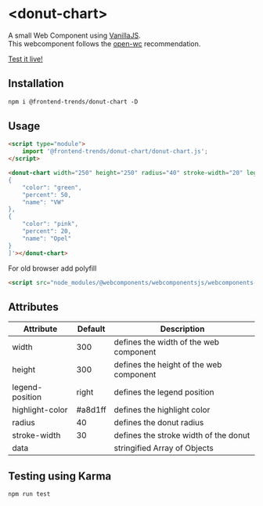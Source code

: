 # &lt;donut-chart&gt;

A small Web Component using [VanillaJS](http://vanilla-js.com/). <br/>
This webcomponent follows the [open-wc](https://github.com/open-wc/open-wc) recommendation.

[Test it live!](http://donut-chart.surge.sh)

## Installation

```html
npm i @frontend-trends/donut-chart -D
```

## Usage

```html
<script type="module">
    import '@frontend-trends/donut-chart/donut-chart.js';
</script>

<donut-chart width="250" height="250" radius="40" stroke-width="20" legend-position="right" data='[
{
    "color": "green",
    "percent": 50,
    "name": "VW"
},
{
    "color": "pink",
    "percent": 20,
    "name": "Opel"
}
]'></donut-chart>
```

For old browser add polyfill
```html
<script src="node_modules/@webcomponents/webcomponentsjs/webcomponents-bundle.js"></script>
```

## Attributes
| Attribute   |      Default      |  Description |
|----------|-------------|------|
| width |  300 | defines the width of the web component |
| height | 300 | defines the height of the web component |
| legend-position | right | defines the legend position |
| highlight-color | #a8d1ff | defines the highlight color |
| radius | 40 | defines the donut radius |
| stroke-width | 30 | defines the stroke width of the donut |
| data |  | stringified Array of Objects |

## Testing using Karma

```html
npm run test
```
